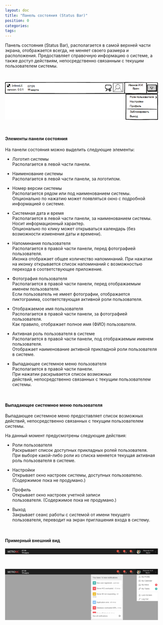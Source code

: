 ```yaml
---
layout: doc
title: "Панель состояния (Status Bar)"
position: 0
categories: 
tags: 
---
```


Панель состояния (Status Bar), располагается в самой верхней части экрана, отображается всегда, не меняет своего размера и расположения. Предоставляет справочную информацию о системе, а также доступ действиям, непосредственно связанным с текущим пользователем системы.

   

![](StatusBar.png)

   

#### Элементы панели состояния

На панели состояния можно выделить следующие элементы:   

* Логотип системы  
Располагается в левой части панели.  

* Наименование системы  
Располагается в левой части панели, за логотипом.   

* Номер версии системы  
Располагается рядом или под наименованием системы.  
Опционально по нажатию может появляться окно с подробной информацией о системе.   

* Системная дата и время  
Располагается в левой части панели, за наименованием системы. Носит информационный характер.  
Опционально по клику может открываться календарь (без возможности изменения даты и времени).   

* Напоминания пользователя  
Располагается в правой части панели, перед фотографией пользователя.  
Иконка отображает общее количество напоминаний. При нажатии на иконку открывается список напоминаний с возможностью перехода в соответствующее приложение.   

* Фотография пользователя  
Располагается в правой части панели, перед отображаемым именем пользователя.  
Если пользователь не имеет фотографии, отображается пиктограмма, соответствующая активной роли пользователя.

* Отображаемое имя пользователя  
Располагается в правой части панели, за фотографией пользователя.  
Как правило, отображает полное имя (ФИО) пользователя.

* Активная роль пользователя в системе  
Располагается в правой части панели, под отображаемым именем пользователя.  
Отображает наименование активной прикладной роли пользователя в системе.

* Выпадающее системное меню пользователя  
Располагается в правой части панели.  
При нажатии раскрывается список возможных действий, непосредственно связанных с текущим пользователем системы.

 

#### Выпадающее системное меню пользователя

Выпадающее системное меню предоставляет список возможных действий, непосредственно связанных с текущим пользователем системы.

На данный момент предусмотрены следующие действия:

* Роли пользователя  
Раскрывает список доступных прикладных ролей пользователя.  
При выборе какой-либо роли из списка меняется текущая активная роль пользователя в системе.

* Настройки  
Открывает окно настроек системы, доступных пользователю. (Содержимое пока не продумано.)

* Профиль  
Открывает окно настроек учетной записи пользователя. (Содержимое пока не продумано.)

* Выход  
Закрывает сеанс работы с системой от имени текущего пользователя, переводит на экран приглашения входа в систему.

 

#### Примерный внешний вид

![](StatusBar_Ex1.png)

   

![](StatusBar_Ex2.png)

 

 

